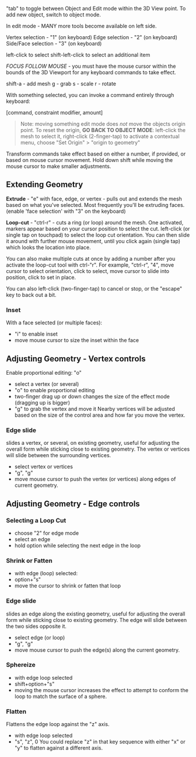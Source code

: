 "tab" to toggle between Object and Edit mode within the 3D View point. To add new object, switch to object mode.

In edit mode - MANY more tools become available on left side.

Vertex selection - "1" (on keyboard)
Edge selection - "2" (on keyboard)
Side/Face selection - "3" (on keyboard)

left-click to select
shift-left-click to select an additional item

*FOCUS FOLLOW MOUSE* - you must have the mouse cursor within the bounds of the 3D Viewport for any keyboard commands to take effect.

shift-a - add mesh
g - grab
s - scale
r - rotate

With something selected, you can invoke a command entirely through keyboard:

\[command, constraint modifier, amount\]

> Note: moving something edit mode does *not* move the objects origin point. To reset the origin, **GO BACK TO OBJECT MODE**: left-click the mesh to select it, right-click (2-finger-tap) to activate a contextual menu, choose "Set Origin" > "origin to geometry" 

Transform commands take effect based on either a number, if provided, or based on mouse cursor movement. Hold down shift while moving the mouse cursor to make smaller adjustments.

## Extending Geometry

**Extrude** - "e" with face, edge, or vertex - pulls out and extends the mesh based on what you've selected. Most frequently you'll be extruding faces.
(enable 'face selection' with "3" on the keyboard)

**Loop-cut** - "ctrl-r" - cuts a ring (or loop) around the mesh. One activated, markers appear based on your cursor position to select the cut. left-click (or single tap on touchpad) to select the loop cut orientation. You can then slide it around with further mouse movement, until you click again (single tap) which looks the location into place.

You can also make multiple cuts at once by adding a number after you activate the loop-cut tool with ctrl-"r". For example, "ctrl-r", "4", move cursor to select orientation, click to select, move cursor to slide into position, click to set in place.

You can also left-click (two-finger-tap) to cancel or stop, or the "escape" key to back out a bit.

### Inset

With a face selected (or multiple faces):
- "i" to enable inset
- move mouse cursor to size the inset within the face

## Adjusting Geometry - Vertex controls

Enable proportional editing: "o"
- select a vertex (or several)
- "o" to enable proportional editing
- two-finger drag up or down changes the size of the effect mode (dragging up is bigger)
- "g" to grab the vertex and move it
Nearby vertices will be adjusted based on the size of the control area and how far you move the vertex.

### Edge slide

slides a vertex, or several, on existing geometry, useful for adjusting the overall form while sticking close to existing geometry. The vertex or vertices will slide between the surrounding vertices.

- select vertex or vertices
- "g", "g"
- move mouse cursor to push the vertex (or vertices) along edges of current geometry.

## Adjusting Geometry - Edge controls

### Selecting a Loop Cut

- choose "2" for edge mode
- select an edge
- hold option while selecting the next edge in the loop

### Shrink or Fatten

- with edge (loop) selected:
- option+"s"
- move the cursor to shrink or fatten that loop

### Edge slide

slides an edge along the existing geometry, useful for adjusting the overall form while sticking close to existing geometry. The edge will slide between the two sides opposite it.
- select edge (or loop)
- "g", "g"
- move mouse cursor to push the edge(s) along the current geometry.

### Sphereize

- with edge loop selected
- shift+option+"s"
- moving the mouse cursor increases the effect to attempt to conform the loop to match the surface of a sphere.

### Flatten

Flattens the edge loop against the "z" axis.
- with edge loop selected
- "s", "z", 0
You could replace "z" in that key sequence with either "x" or "y" to flatten against a different axis.
